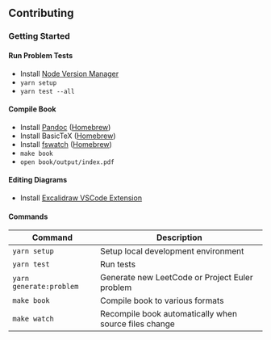 ## Contributing

### Getting Started

#### Run Problem Tests

-   Install [Node Version Manager](https://github.com/nvm-sh/nvm)
-   `yarn setup`
-   `yarn test --all`

#### Compile Book

-   Install [Pandoc](https://pandoc.org) ([Homebrew](https://formulae.brew.sh/formula/pandoc))
-   Install BasicTeX ([Homebrew](https://formulae.brew.sh/cask/basictex))
-   Install [fswatch](https://github.com/emcrisostomo/fswatch) ([Homebrew](https://formulae.brew.sh/formula/fswatch))
-   `make book`
-   `open book/output/index.pdf`

#### Editing Diagrams

-   Install [Excalidraw VSCode Extension](https://marketplace.visualstudio.com/items?itemName=pomdtr.excalidraw-editor)

#### Commands

| Command                 | Description                                           |
| ----------------------- | ----------------------------------------------------- |
| `yarn setup`            | Setup local development environment                   |
| `yarn test`             | Run tests                                             |
| `yarn generate:problem` | Generate new LeetCode or Project Euler problem        |
| `make book`             | Compile book to various formats                       |
| `make watch`            | Recompile book automatically when source files change |
